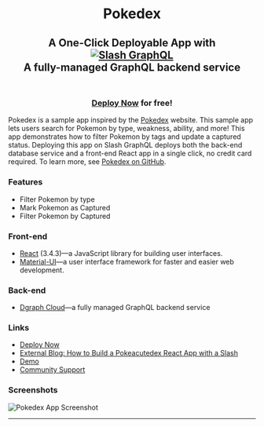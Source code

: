 <div style="padding-top: 5px; padding-bottom: 10px;">
  <h1 align="center">Pokedex</h1>
  <h2 align="center">
    A One-Click Deployable App with<br />
    <a href="https://dgraph.io/docs/graphql" target="_blank">
      <img src="https://dgraph.io/assets/images/slashgraphql-logo.svg" alt="Slash GraphQL" />
    </a><br />
    A fully-managed GraphQL backend service
  </h2>
</div>

<h3 align="center"><a href="https://cloud.dgraph.io/_/one-click?app=pokedex" target="_blank">Deploy Now</a> for free!</h3>

Pokedex is a sample app inspired by the [Pokedex](https://www.pokemon.com/us/pokedex/) website. This sample app lets users search for Pokemon by type, weakness, ability, and more! This app demonstrates how to filter Pokemon by tags and update a captured status. Deploying this app on Slash GraphQL deploys both the back-end database service and a front-end React app in a single click, no credit card required. To learn more, see [Pokedex on GitHub](https://github.com/dgraph-io/graphql-sample-apps/tree/master/pokedex).

### Features
- Filter Pokemon by type
- Mark Pokemon as Captured
- Filter Pokemon by Captured


### Front-end
- [React](https://reactjs.org/) (3.4.3)—a JavaScript library for building user interfaces.
- [Material-UI](https://material-ui.com/)—a user interface framework for faster and easier web development.


### Back-end
- [Dgraph Cloud](https://cloud.dgraph.io/slash-graphql)—a fully managed GraphQL backend service


### Links
- [Deploy Now](https://cloud.dgraph.io/_/one-click?app=pokedex)
- [External Blog: How to Build a Pokeacutedex React App with a Slash](https://dzone.com/articles/how-to-build-a-pokeacutedex-react-app-with-a-slash)
- [Demo](http://tylerhawkins.info/pokedex-slash-graphql/build/)
- [Community Support](https://discuss.dgraph.io/)

### Screenshots

![Pokedex App Screenshot](./screen1.png)

---
